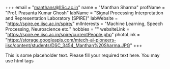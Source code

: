 +++
email = "manthans@IISc.ac.in"
name = "Manthan Sharma"
profName = "Prof. Prasanta Kumar Ghosh"
labName = "Signal Processing Interpretation and Representation Laboratory (SPIRE)"
labWebsite = "https://spire.ee.iisc.ac.in/spire/"
mlInterests = "Machine Learning, Speech Processing, Neuroscience etc."
hobbies = ""
websiteLink = "https://spire.ee.iisc.ac.in/spire/currentPeople.php"
photoLink = "https://storage.googleapis.com/mtech-ai-pioneers-iisc/content/students/DSC_3454_Manthan%20Sharma.JPG"
+++

This is some placeholder text. Please fill your required text here. You may use html tags